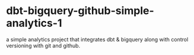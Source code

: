 # dbt-bigquery-github-simple-analytics-1
a simple analytics project that integrates dbt & bigquery along with control versioning with git and github.
